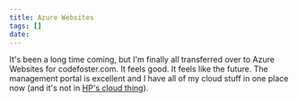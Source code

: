 ```yaml
---
title: Azure Websites
tags: []
date: 
---
```


It's been a long time coming, but I'm finally all transferred over to Azure Websites for codefoster.com. It feels good. It feels like the future. The management portal is excellent and I have all of my cloud stuff in one place now (and it's not in [HP's cloud thing](http://www.youtube.com/watch?v=Tc_J3_SQp6M)).